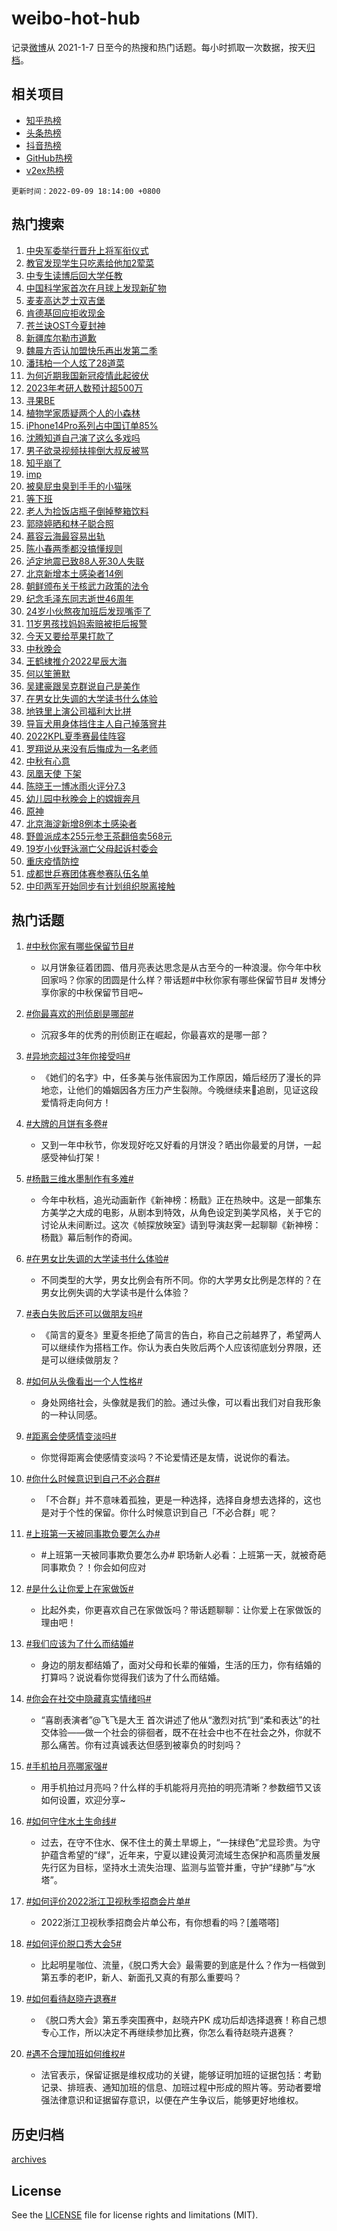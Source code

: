 # weibo-hot-hub

记录[微博](https://www.weibo.com)从 2021-1-7 日至今的热搜和热门话题。每小时抓取一次数据，按天[归档](archives)。

## 相关项目

- [知乎热榜](https://github.com/lonnyzhang423/zhihu-hot-hub)
- [头条热榜](https://github.com/lonnyzhang423/toutiao-hot-hub)
- [抖音热榜](https://github.com/lonnyzhang423/douyin-hot-hub)
- [GitHub热榜](https://github.com/lonnyzhang423/github-hot-hub)
- [v2ex热榜](https://github.com/lonnyzhang423/v2ex-hot-hub)


`更新时间：2022-09-09 18:14:00 +0800`

## 热门搜索

1. [中央军委举行晋升上将军衔仪式](https://m.weibo.cn/search?containerid=100103type%3D1%26t%3D10%26q%3D%23%E4%B8%AD%E5%A4%AE%E5%86%9B%E5%A7%94%E4%B8%BE%E8%A1%8C%E6%99%8B%E5%8D%87%E4%B8%8A%E5%B0%86%E5%86%9B%E8%A1%94%E4%BB%AA%E5%BC%8F%23&stream_entry_id=51&isnewpage=1&extparam=seat%3D1%26pos%3D0%26c_type%3D51%26filter_type%3Drealtimehot%26dgr%3D0%26cate%3D10103%26display_time%3D1662718438%26pre_seqid%3D166271820735902132635&luicode=10000011&lfid=106003type%253D25%2526t%253D3%2526disable_hot%253D1%2526filter_type%253Drealtimehot)
1. [教官发现学生只吃素给他加2荤菜](https://m.weibo.cn/search?containerid=100103type%3D1%26t%3D10%26q%3D%23%E6%95%99%E5%AE%98%E5%8F%91%E7%8E%B0%E5%AD%A6%E7%94%9F%E5%8F%AA%E5%90%83%E7%B4%A0%E7%BB%99%E4%BB%96%E5%8A%A02%E8%8D%A4%E8%8F%9C%23&stream_entry_id=31&isnewpage=1&extparam=seat%3D1%26realpos%3D1%26c_type%3D31%26filter_type%3Drealtimehot%26lcate%3D5001%26flag%3D1%26band_rank%3D1%26q%3D%2523%25E6%2595%2599%25E5%25AE%2598%25E5%258F%2591%25E7%258E%25B0%25E5%25AD%25A6%25E7%2594%259F%25E5%258F%25AA%25E5%2590%2583%25E7%25B4%25A0%25E7%25BB%2599%25E4%25BB%2596%25E5%258A%25A02%25E8%258D%25A4%25E8%258F%259C%2523%26pos%3D0%26dgr%3D0%26cate%3D0%26display_time%3D1662718438%26pre_seqid%3D166271820735902132635&luicode=10000011&lfid=106003type%253D25%2526t%253D3%2526disable_hot%253D1%2526filter_type%253Drealtimehot)
1. [中专生读博后回大学任教](https://m.weibo.cn/search?containerid=100103type%3D1%26t%3D10%26q%3D%23%E4%B8%AD%E4%B8%93%E7%94%9F%E8%AF%BB%E5%8D%9A%E5%90%8E%E5%9B%9E%E5%A4%A7%E5%AD%A6%E4%BB%BB%E6%95%99%23&stream_entry_id=31&isnewpage=1&extparam=seat%3D1%26realpos%3D2%26c_type%3D31%26filter_type%3Drealtimehot%26lcate%3D5001%26flag%3D0%26band_rank%3D2%26q%3D%2523%25E4%25B8%25AD%25E4%25B8%2593%25E7%2594%259F%25E8%25AF%25BB%25E5%258D%259A%25E5%2590%258E%25E5%259B%259E%25E5%25A4%25A7%25E5%25AD%25A6%25E4%25BB%25BB%25E6%2595%2599%2523%26pos%3D1%26dgr%3D0%26cate%3D0%26display_time%3D1662718438%26pre_seqid%3D166271820735902132635&luicode=10000011&lfid=106003type%253D25%2526t%253D3%2526disable_hot%253D1%2526filter_type%253Drealtimehot)
1. [中国科学家首次在月球上发现新矿物](https://m.weibo.cn/search?containerid=100103type%3D1%26t%3D10%26q%3D%23%E4%B8%AD%E5%9B%BD%E7%A7%91%E5%AD%A6%E5%AE%B6%E9%A6%96%E6%AC%A1%E5%9C%A8%E6%9C%88%E7%90%83%E4%B8%8A%E5%8F%91%E7%8E%B0%E6%96%B0%E7%9F%BF%E7%89%A9%23&stream_entry_id=31&isnewpage=1&extparam=seat%3D1%26realpos%3D3%26c_type%3D31%26filter_type%3Drealtimehot%26lcate%3D5001%26flag%3D0%26band_rank%3D3%26q%3D%2523%25E4%25B8%25AD%25E5%259B%25BD%25E7%25A7%2591%25E5%25AD%25A6%25E5%25AE%25B6%25E9%25A6%2596%25E6%25AC%25A1%25E5%259C%25A8%25E6%259C%2588%25E7%2590%2583%25E4%25B8%258A%25E5%258F%2591%25E7%258E%25B0%25E6%2596%25B0%25E7%259F%25BF%25E7%2589%25A9%2523%26pos%3D2%26dgr%3D0%26cate%3D0%26display_time%3D1662718438%26pre_seqid%3D166271820735902132635&luicode=10000011&lfid=106003type%253D25%2526t%253D3%2526disable_hot%253D1%2526filter_type%253Drealtimehot)
1. [麦麦高达芝士双吉堡](https://m.weibo.cn/search?containerid=100103type%3D1%26t%3D10%26q%3D%23%E9%BA%A6%E9%BA%A6%E9%AB%98%E8%BE%BE%E8%8A%9D%E5%A3%AB%E5%8F%8C%E5%90%89%E5%A0%A1%23&stream_entry_id=31&isnewpage=1&extparam=seat%3D1%26c_type%3D31%26filter_type%3Drealtimehot%26lcate%3D5001%26topic_ad%3D1%26band_rank%3D4%26adid%3D164862%26q%3D%2523%25E9%25BA%25A6%25E9%25BA%25A6%25E9%25AB%2598%25E8%25BE%25BE%25E8%258A%259D%25E5%25A3%25AB%25E5%258F%258C%25E5%2590%2589%25E5%25A0%25A1%2523%26pos%3D3%26dgr%3D0%26cate%3D0%26display_time%3D1662718438%26pre_seqid%3D166271820735902132635&luicode=10000011&lfid=106003type%253D25%2526t%253D3%2526disable_hot%253D1%2526filter_type%253Drealtimehot)
1. [肯德基回应拒收现金](https://m.weibo.cn/search?containerid=100103type%3D1%26t%3D10%26q%3D%23%E8%82%AF%E5%BE%B7%E5%9F%BA%E5%9B%9E%E5%BA%94%E6%8B%92%E6%94%B6%E7%8E%B0%E9%87%91%23&stream_entry_id=31&isnewpage=1&extparam=seat%3D1%26realpos%3D4%26c_type%3D31%26filter_type%3Drealtimehot%26lcate%3D5001%26flag%3D1%26band_rank%3D4%26q%3D%2523%25E8%2582%25AF%25E5%25BE%25B7%25E5%259F%25BA%25E5%259B%259E%25E5%25BA%2594%25E6%258B%2592%25E6%2594%25B6%25E7%258E%25B0%25E9%2587%2591%2523%26pos%3D4%26dgr%3D0%26cate%3D0%26display_time%3D1662718438%26pre_seqid%3D166271820735902132635&luicode=10000011&lfid=106003type%253D25%2526t%253D3%2526disable_hot%253D1%2526filter_type%253Drealtimehot)
1. [苍兰诀OST今夏封神](http://m.weibo.cn/c/wbox?&id=076e2qeuae&roomid=15163&q=%23%E8%8B%8D%E5%85%B0%E8%AF%80OST%E4%BB%8A%E5%A4%8F%E5%B0%81%E7%A5%9E%23&extparam=seat%3D1%26realpos%3D5%26c_type%3D31%26filter_type%3Drealtimehot%26lcate%3D5001%26flag%3D1%26band_rank%3D5%26q%3D%2523%25E8%258B%258D%25E5%2585%25B0%25E8%25AF%2580OST%25E4%25BB%258A%25E5%25A4%258F%25E5%25B0%2581%25E7%25A5%259E%2523%26pos%3D5%26dgr%3D0%26cate%3D0%26display_time%3D1662718438%26pre_seqid%3D166271820735902132635&luicode=10000011&lfid=106003type%253D25%2526t%253D3%2526disable_hot%253D1%2526filter_type%253Drealtimehot)
1. [新疆库尔勒市道歉](https://m.weibo.cn/search?containerid=100103type%3D1%26t%3D10%26q%3D%23%E6%96%B0%E7%96%86%E5%BA%93%E5%B0%94%E5%8B%92%E5%B8%82%E9%81%93%E6%AD%89%23&stream_entry_id=31&isnewpage=1&extparam=seat%3D1%26realpos%3D6%26c_type%3D31%26filter_type%3Drealtimehot%26lcate%3D5001%26flag%3D0%26band_rank%3D6%26q%3D%2523%25E6%2596%25B0%25E7%2596%2586%25E5%25BA%2593%25E5%25B0%2594%25E5%258B%2592%25E5%25B8%2582%25E9%2581%2593%25E6%25AD%2589%2523%26pos%3D6%26dgr%3D0%26cate%3D0%26display_time%3D1662718438%26pre_seqid%3D166271820735902132635&luicode=10000011&lfid=106003type%253D25%2526t%253D3%2526disable_hot%253D1%2526filter_type%253Drealtimehot)
1. [魏晨方否认加盟快乐再出发第二季](http://m.weibo.cn/c/wbox?&id=076e2qeuae&roomid=15119&q=%23%E9%AD%8F%E6%99%A8%E6%96%B9%E5%90%A6%E8%AE%A4%E5%8A%A0%E7%9B%9F%E5%BF%AB%E4%B9%90%E5%86%8D%E5%87%BA%E5%8F%91%E7%AC%AC%E4%BA%8C%E5%AD%A3%23&extparam=seat%3D1%26realpos%3D7%26c_type%3D31%26filter_type%3Drealtimehot%26lcate%3D5001%26flag%3D1%26band_rank%3D7%26q%3D%2523%25E9%25AD%258F%25E6%2599%25A8%25E6%2596%25B9%25E5%2590%25A6%25E8%25AE%25A4%25E5%258A%25A0%25E7%259B%259F%25E5%25BF%25AB%25E4%25B9%2590%25E5%2586%258D%25E5%2587%25BA%25E5%258F%2591%25E7%25AC%25AC%25E4%25BA%258C%25E5%25AD%25A3%2523%26pos%3D7%26dgr%3D0%26cate%3D0%26display_time%3D1662718438%26pre_seqid%3D166271820735902132635&luicode=10000011&lfid=106003type%253D25%2526t%253D3%2526disable_hot%253D1%2526filter_type%253Drealtimehot)
1. [潘玮柏一个人炫了28道菜](https://m.weibo.cn/search?containerid=100103type%3D1%26t%3D10%26q%3D%23%E6%BD%98%E7%8E%AE%E6%9F%8F%E4%B8%80%E4%B8%AA%E4%BA%BA%E7%82%AB%E4%BA%8628%E9%81%93%E8%8F%9C%23&stream_entry_id=31&isnewpage=1&extparam=seat%3D1%26realpos%3D8%26c_type%3D31%26filter_type%3Drealtimehot%26lcate%3D5001%26flag%3D0%26band_rank%3D8%26q%3D%2523%25E6%25BD%2598%25E7%258E%25AE%25E6%259F%258F%25E4%25B8%2580%25E4%25B8%25AA%25E4%25BA%25BA%25E7%2582%25AB%25E4%25BA%258628%25E9%2581%2593%25E8%258F%259C%2523%26pos%3D8%26dgr%3D0%26cate%3D0%26display_time%3D1662718438%26pre_seqid%3D166271820735902132635&luicode=10000011&lfid=106003type%253D25%2526t%253D3%2526disable_hot%253D1%2526filter_type%253Drealtimehot)
1. [为何近期我国新冠疫情此起彼伏](https://m.weibo.cn/search?containerid=100103type%3D1%26t%3D10%26q%3D%23%E4%B8%BA%E4%BD%95%E8%BF%91%E6%9C%9F%E6%88%91%E5%9B%BD%E6%96%B0%E5%86%A0%E7%96%AB%E6%83%85%E6%AD%A4%E8%B5%B7%E5%BD%BC%E4%BC%8F%23&stream_entry_id=31&isnewpage=1&extparam=seat%3D1%26realpos%3D9%26c_type%3D31%26filter_type%3Drealtimehot%26lcate%3D5001%26flag%3D1%26band_rank%3D9%26q%3D%2523%25E4%25B8%25BA%25E4%25BD%2595%25E8%25BF%2591%25E6%259C%259F%25E6%2588%2591%25E5%259B%25BD%25E6%2596%25B0%25E5%2586%25A0%25E7%2596%25AB%25E6%2583%2585%25E6%25AD%25A4%25E8%25B5%25B7%25E5%25BD%25BC%25E4%25BC%258F%2523%26pos%3D9%26dgr%3D0%26cate%3D0%26display_time%3D1662718438%26pre_seqid%3D166271820735902132635&luicode=10000011&lfid=106003type%253D25%2526t%253D3%2526disable_hot%253D1%2526filter_type%253Drealtimehot)
1. [2023年考研人数预计超500万](http://m.weibo.cn/c/wbox?&id=076e2qeuae&roomid=15075&q=%232023%E5%B9%B4%E8%80%83%E7%A0%94%E4%BA%BA%E6%95%B0%E9%A2%84%E8%AE%A1%E8%B6%85500%E4%B8%87%23&extparam=seat%3D1%26realpos%3D10%26c_type%3D31%26filter_type%3Drealtimehot%26lcate%3D5001%26flag%3D0%26band_rank%3D10%26q%3D%25232023%25E5%25B9%25B4%25E8%2580%2583%25E7%25A0%2594%25E4%25BA%25BA%25E6%2595%25B0%25E9%25A2%2584%25E8%25AE%25A1%25E8%25B6%2585500%25E4%25B8%2587%2523%26pos%3D10%26dgr%3D0%26cate%3D0%26display_time%3D1662718438%26pre_seqid%3D166271820735902132635&luicode=10000011&lfid=106003type%253D25%2526t%253D3%2526disable_hot%253D1%2526filter_type%253Drealtimehot)
1. [寻果BE](http://m.weibo.cn/c/wbox?&id=076e2qeuae&roomid=15167&q=%23%E5%AF%BB%E6%9E%9CBE%23&extparam=seat%3D1%26realpos%3D11%26c_type%3D31%26filter_type%3Drealtimehot%26lcate%3D5001%26flag%3D1%26band_rank%3D11%26q%3D%2523%25E5%25AF%25BB%25E6%259E%259CBE%2523%26pos%3D11%26dgr%3D0%26cate%3D0%26display_time%3D1662718438%26pre_seqid%3D166271820735902132635&luicode=10000011&lfid=106003type%253D25%2526t%253D3%2526disable_hot%253D1%2526filter_type%253Drealtimehot)
1. [植物学家质疑两个人的小森林](http://m.weibo.cn/c/wbox?&id=076e2qeuae&roomid=15126&q=%23%E6%A4%8D%E7%89%A9%E5%AD%A6%E5%AE%B6%E8%B4%A8%E7%96%91%E4%B8%A4%E4%B8%AA%E4%BA%BA%E7%9A%84%E5%B0%8F%E6%A3%AE%E6%9E%97%23&extparam=seat%3D1%26realpos%3D12%26c_type%3D31%26filter_type%3Drealtimehot%26lcate%3D5001%26flag%3D0%26band_rank%3D12%26q%3D%2523%25E6%25A4%258D%25E7%2589%25A9%25E5%25AD%25A6%25E5%25AE%25B6%25E8%25B4%25A8%25E7%2596%2591%25E4%25B8%25A4%25E4%25B8%25AA%25E4%25BA%25BA%25E7%259A%2584%25E5%25B0%258F%25E6%25A3%25AE%25E6%259E%2597%2523%26pos%3D12%26dgr%3D0%26cate%3D0%26display_time%3D1662718438%26pre_seqid%3D166271820735902132635&luicode=10000011&lfid=106003type%253D25%2526t%253D3%2526disable_hot%253D1%2526filter_type%253Drealtimehot)
1. [iPhone14Pro系列占中国订单85%](https://m.weibo.cn/search?containerid=100103type%3D1%26t%3D10%26q%3D%23iPhone14Pro%E7%B3%BB%E5%88%97%E5%8D%A0%E4%B8%AD%E5%9B%BD%E8%AE%A2%E5%8D%9585%25%23&stream_entry_id=31&isnewpage=1&extparam=seat%3D1%26realpos%3D13%26c_type%3D31%26filter_type%3Drealtimehot%26lcate%3D5001%26flag%3D0%26band_rank%3D13%26q%3D%2523iPhone14Pro%25E7%25B3%25BB%25E5%2588%2597%25E5%258D%25A0%25E4%25B8%25AD%25E5%259B%25BD%25E8%25AE%25A2%25E5%258D%259585%2525%2523%26pos%3D13%26dgr%3D0%26cate%3D0%26display_time%3D1662718438%26pre_seqid%3D166271820735902132635&luicode=10000011&lfid=106003type%253D25%2526t%253D3%2526disable_hot%253D1%2526filter_type%253Drealtimehot)
1. [沈腾知道自己演了这么多戏吗](https://m.weibo.cn/search?containerid=100103type%3D1%26t%3D10%26q%3D%23%E6%B2%88%E8%85%BE%E7%9F%A5%E9%81%93%E8%87%AA%E5%B7%B1%E6%BC%94%E4%BA%86%E8%BF%99%E4%B9%88%E5%A4%9A%E6%88%8F%E5%90%97%23&stream_entry_id=31&isnewpage=1&extparam=seat%3D1%26realpos%3D14%26c_type%3D31%26filter_type%3Drealtimehot%26lcate%3D5001%26flag%3D0%26band_rank%3D14%26q%3D%2523%25E6%25B2%2588%25E8%2585%25BE%25E7%259F%25A5%25E9%2581%2593%25E8%2587%25AA%25E5%25B7%25B1%25E6%25BC%2594%25E4%25BA%2586%25E8%25BF%2599%25E4%25B9%2588%25E5%25A4%259A%25E6%2588%258F%25E5%2590%2597%2523%26pos%3D14%26dgr%3D0%26cate%3D0%26display_time%3D1662718438%26pre_seqid%3D166271820735902132635&luicode=10000011&lfid=106003type%253D25%2526t%253D3%2526disable_hot%253D1%2526filter_type%253Drealtimehot)
1. [男子欲录视频扶摔倒大叔反被骂](https://m.weibo.cn/search?containerid=100103type%3D1%26t%3D10%26q%3D%23%E7%94%B7%E5%AD%90%E6%AC%B2%E5%BD%95%E8%A7%86%E9%A2%91%E6%89%B6%E6%91%94%E5%80%92%E5%A4%A7%E5%8F%94%E5%8F%8D%E8%A2%AB%E9%AA%82%23&stream_entry_id=31&isnewpage=1&extparam=seat%3D1%26realpos%3D15%26c_type%3D31%26filter_type%3Drealtimehot%26lcate%3D5001%26flag%3D0%26band_rank%3D15%26q%3D%2523%25E7%2594%25B7%25E5%25AD%2590%25E6%25AC%25B2%25E5%25BD%2595%25E8%25A7%2586%25E9%25A2%2591%25E6%2589%25B6%25E6%2591%2594%25E5%2580%2592%25E5%25A4%25A7%25E5%258F%2594%25E5%258F%258D%25E8%25A2%25AB%25E9%25AA%2582%2523%26pos%3D15%26dgr%3D0%26cate%3D0%26display_time%3D1662718438%26pre_seqid%3D166271820735902132635&luicode=10000011&lfid=106003type%253D25%2526t%253D3%2526disable_hot%253D1%2526filter_type%253Drealtimehot)
1. [知乎崩了](https://m.weibo.cn/search?containerid=100103type%3D1%26t%3D10%26q%3D%23%E7%9F%A5%E4%B9%8E%E5%B4%A9%E4%BA%86%23&stream_entry_id=31&isnewpage=1&extparam=seat%3D1%26realpos%3D16%26c_type%3D31%26filter_type%3Drealtimehot%26lcate%3D5001%26flag%3D1%26band_rank%3D16%26q%3D%2523%25E7%259F%25A5%25E4%25B9%258E%25E5%25B4%25A9%25E4%25BA%2586%2523%26pos%3D16%26dgr%3D0%26cate%3D0%26display_time%3D1662718438%26pre_seqid%3D166271820735902132635&luicode=10000011&lfid=106003type%253D25%2526t%253D3%2526disable_hot%253D1%2526filter_type%253Drealtimehot)
1. [imp](https://m.weibo.cn/search?containerid=100103type%3D1%26t%3D10%26q%3Dimp&stream_entry_id=31&isnewpage=1&extparam=seat%3D1%26realpos%3D17%26c_type%3D31%26filter_type%3Drealtimehot%26lcate%3D5001%26flag%3D0%26band_rank%3D17%26q%3Dimp%26pos%3D17%26dgr%3D0%26cate%3D0%26display_time%3D1662718438%26pre_seqid%3D166271820735902132635&luicode=10000011&lfid=106003type%253D25%2526t%253D3%2526disable_hot%253D1%2526filter_type%253Drealtimehot)
1. [被臭屁虫臭到手手的小猫咪](https://m.weibo.cn/search?containerid=100103type%3D1%26t%3D10%26q%3D%23%E8%A2%AB%E8%87%AD%E5%B1%81%E8%99%AB%E8%87%AD%E5%88%B0%E6%89%8B%E6%89%8B%E7%9A%84%E5%B0%8F%E7%8C%AB%E5%92%AA%23&stream_entry_id=31&isnewpage=1&extparam=seat%3D1%26realpos%3D18%26c_type%3D31%26filter_type%3Drealtimehot%26lcate%3D5001%26flag%3D0%26band_rank%3D18%26q%3D%2523%25E8%25A2%25AB%25E8%2587%25AD%25E5%25B1%2581%25E8%2599%25AB%25E8%2587%25AD%25E5%2588%25B0%25E6%2589%258B%25E6%2589%258B%25E7%259A%2584%25E5%25B0%258F%25E7%258C%25AB%25E5%2592%25AA%2523%26pos%3D18%26dgr%3D0%26cate%3D0%26display_time%3D1662718438%26pre_seqid%3D166271820735902132635&luicode=10000011&lfid=106003type%253D25%2526t%253D3%2526disable_hot%253D1%2526filter_type%253Drealtimehot)
1. [等下班](https://m.weibo.cn/search?containerid=100103type%3D1%26t%3D10%26q%3D%E7%AD%89%E4%B8%8B%E7%8F%AD&stream_entry_id=31&isnewpage=1&extparam=seat%3D1%26realpos%3D19%26c_type%3D31%26filter_type%3Drealtimehot%26lcate%3D5001%26flag%3D1%26band_rank%3D19%26q%3D%25E7%25AD%2589%25E4%25B8%258B%25E7%258F%25AD%26pos%3D19%26dgr%3D0%26cate%3D0%26display_time%3D1662718438%26pre_seqid%3D166271820735902132635&luicode=10000011&lfid=106003type%253D25%2526t%253D3%2526disable_hot%253D1%2526filter_type%253Drealtimehot)
1. [老人为捡饭店瓶子倒掉整箱饮料](https://m.weibo.cn/search?containerid=100103type%3D1%26t%3D10%26q%3D%23%E8%80%81%E4%BA%BA%E4%B8%BA%E6%8D%A1%E9%A5%AD%E5%BA%97%E7%93%B6%E5%AD%90%E5%80%92%E6%8E%89%E6%95%B4%E7%AE%B1%E9%A5%AE%E6%96%99%23&stream_entry_id=31&isnewpage=1&extparam=seat%3D1%26realpos%3D20%26c_type%3D31%26filter_type%3Drealtimehot%26lcate%3D5001%26flag%3D1%26band_rank%3D20%26q%3D%2523%25E8%2580%2581%25E4%25BA%25BA%25E4%25B8%25BA%25E6%258D%25A1%25E9%25A5%25AD%25E5%25BA%2597%25E7%2593%25B6%25E5%25AD%2590%25E5%2580%2592%25E6%258E%2589%25E6%2595%25B4%25E7%25AE%25B1%25E9%25A5%25AE%25E6%2596%2599%2523%26pos%3D20%26dgr%3D0%26cate%3D0%26display_time%3D1662718438%26pre_seqid%3D166271820735902132635&luicode=10000011&lfid=106003type%253D25%2526t%253D3%2526disable_hot%253D1%2526filter_type%253Drealtimehot)
1. [郭晓婷晒和林子聪合照](http://m.weibo.cn/c/wbox?&id=076e2qeuae&roomid=15123&q=%23%E9%83%AD%E6%99%93%E5%A9%B7%E6%99%92%E5%92%8C%E6%9E%97%E5%AD%90%E8%81%AA%E5%90%88%E7%85%A7%23&extparam=seat%3D1%26realpos%3D21%26c_type%3D31%26filter_type%3Drealtimehot%26lcate%3D5001%26flag%3D1%26band_rank%3D21%26q%3D%2523%25E9%2583%25AD%25E6%2599%2593%25E5%25A9%25B7%25E6%2599%2592%25E5%2592%258C%25E6%259E%2597%25E5%25AD%2590%25E8%2581%25AA%25E5%2590%2588%25E7%2585%25A7%2523%26pos%3D21%26dgr%3D0%26cate%3D0%26display_time%3D1662718438%26pre_seqid%3D166271820735902132635&luicode=10000011&lfid=106003type%253D25%2526t%253D3%2526disable_hot%253D1%2526filter_type%253Drealtimehot)
1. [慕容云海最容易出轨](http://m.weibo.cn/c/wbox?&id=076e2qeuae&roomid=15059&q=%23%E6%85%95%E5%AE%B9%E4%BA%91%E6%B5%B7%E6%9C%80%E5%AE%B9%E6%98%93%E5%87%BA%E8%BD%A8%23&extparam=seat%3D1%26realpos%3D22%26c_type%3D31%26filter_type%3Drealtimehot%26lcate%3D5001%26flag%3D0%26band_rank%3D22%26q%3D%2523%25E6%2585%2595%25E5%25AE%25B9%25E4%25BA%2591%25E6%25B5%25B7%25E6%259C%2580%25E5%25AE%25B9%25E6%2598%2593%25E5%2587%25BA%25E8%25BD%25A8%2523%26pos%3D22%26dgr%3D0%26cate%3D0%26display_time%3D1662718438%26pre_seqid%3D166271820735902132635&luicode=10000011&lfid=106003type%253D25%2526t%253D3%2526disable_hot%253D1%2526filter_type%253Drealtimehot)
1. [陈小春两季都没搞懂规则](http://m.weibo.cn/c/wbox?&id=076e2qeuae&roomid=15147&q=%23%E9%99%88%E5%B0%8F%E6%98%A5%E4%B8%A4%E5%AD%A3%E9%83%BD%E6%B2%A1%E6%90%9E%E6%87%82%E8%A7%84%E5%88%99%23&extparam=seat%3D1%26realpos%3D23%26c_type%3D31%26filter_type%3Drealtimehot%26lcate%3D5001%26flag%3D1%26band_rank%3D23%26q%3D%2523%25E9%2599%2588%25E5%25B0%258F%25E6%2598%25A5%25E4%25B8%25A4%25E5%25AD%25A3%25E9%2583%25BD%25E6%25B2%25A1%25E6%2590%259E%25E6%2587%2582%25E8%25A7%2584%25E5%2588%2599%2523%26pos%3D23%26dgr%3D0%26cate%3D0%26display_time%3D1662718438%26pre_seqid%3D166271820735902132635&luicode=10000011&lfid=106003type%253D25%2526t%253D3%2526disable_hot%253D1%2526filter_type%253Drealtimehot)
1. [泸定地震已致88人死30人失联](https://m.weibo.cn/search?containerid=100103type%3D1%26t%3D10%26q%3D%23%E6%B3%B8%E5%AE%9A%E5%9C%B0%E9%9C%87%E5%B7%B2%E8%87%B488%E4%BA%BA%E6%AD%BB30%E4%BA%BA%E5%A4%B1%E8%81%94%23&stream_entry_id=31&isnewpage=1&extparam=seat%3D1%26realpos%3D24%26c_type%3D31%26filter_type%3Drealtimehot%26lcate%3D5001%26flag%3D1%26band_rank%3D24%26q%3D%2523%25E6%25B3%25B8%25E5%25AE%259A%25E5%259C%25B0%25E9%259C%2587%25E5%25B7%25B2%25E8%2587%25B488%25E4%25BA%25BA%25E6%25AD%25BB30%25E4%25BA%25BA%25E5%25A4%25B1%25E8%2581%2594%2523%26pos%3D24%26dgr%3D0%26cate%3D0%26display_time%3D1662718438%26pre_seqid%3D166271820735902132635&luicode=10000011&lfid=106003type%253D25%2526t%253D3%2526disable_hot%253D1%2526filter_type%253Drealtimehot)
1. [北京新增本土感染者14例](https://m.weibo.cn/search?containerid=100103type%3D1%26t%3D10%26q%3D%23%E5%8C%97%E4%BA%AC%E6%96%B0%E5%A2%9E%E6%9C%AC%E5%9C%9F%E6%84%9F%E6%9F%93%E8%80%8514%E4%BE%8B%23&stream_entry_id=31&isnewpage=1&extparam=seat%3D1%26realpos%3D25%26c_type%3D31%26filter_type%3Drealtimehot%26lcate%3D5001%26flag%3D0%26band_rank%3D25%26q%3D%2523%25E5%258C%2597%25E4%25BA%25AC%25E6%2596%25B0%25E5%25A2%259E%25E6%259C%25AC%25E5%259C%259F%25E6%2584%259F%25E6%259F%2593%25E8%2580%258514%25E4%25BE%258B%2523%26pos%3D25%26dgr%3D0%26cate%3D0%26display_time%3D1662718438%26pre_seqid%3D166271820735902132635&luicode=10000011&lfid=106003type%253D25%2526t%253D3%2526disable_hot%253D1%2526filter_type%253Drealtimehot)
1. [朝鲜颁布关于核武力政策的法令](https://m.weibo.cn/search?containerid=100103type%3D1%26t%3D10%26q%3D%23%E6%9C%9D%E9%B2%9C%E9%A2%81%E5%B8%83%E5%85%B3%E4%BA%8E%E6%A0%B8%E6%AD%A6%E5%8A%9B%E6%94%BF%E7%AD%96%E7%9A%84%E6%B3%95%E4%BB%A4%23&stream_entry_id=31&isnewpage=1&extparam=seat%3D1%26realpos%3D26%26c_type%3D31%26filter_type%3Drealtimehot%26lcate%3D5001%26flag%3D0%26band_rank%3D26%26q%3D%2523%25E6%259C%259D%25E9%25B2%259C%25E9%25A2%2581%25E5%25B8%2583%25E5%2585%25B3%25E4%25BA%258E%25E6%25A0%25B8%25E6%25AD%25A6%25E5%258A%259B%25E6%2594%25BF%25E7%25AD%2596%25E7%259A%2584%25E6%25B3%2595%25E4%25BB%25A4%2523%26pos%3D26%26dgr%3D0%26cate%3D0%26display_time%3D1662718438%26pre_seqid%3D166271820735902132635&luicode=10000011&lfid=106003type%253D25%2526t%253D3%2526disable_hot%253D1%2526filter_type%253Drealtimehot)
1. [纪念毛泽东同志逝世46周年](https://m.weibo.cn/search?containerid=100103type%3D1%26t%3D10%26q%3D%23%E7%BA%AA%E5%BF%B5%E6%AF%9B%E6%B3%BD%E4%B8%9C%E5%90%8C%E5%BF%97%E9%80%9D%E4%B8%9646%E5%91%A8%E5%B9%B4%23&stream_entry_id=31&isnewpage=1&extparam=seat%3D1%26realpos%3D27%26c_type%3D31%26filter_type%3Drealtimehot%26lcate%3D5001%26flag%3D0%26band_rank%3D27%26q%3D%2523%25E7%25BA%25AA%25E5%25BF%25B5%25E6%25AF%259B%25E6%25B3%25BD%25E4%25B8%259C%25E5%2590%258C%25E5%25BF%2597%25E9%2580%259D%25E4%25B8%259646%25E5%2591%25A8%25E5%25B9%25B4%2523%26pos%3D27%26dgr%3D0%26cate%3D0%26display_time%3D1662718438%26pre_seqid%3D166271820735902132635&luicode=10000011&lfid=106003type%253D25%2526t%253D3%2526disable_hot%253D1%2526filter_type%253Drealtimehot)
1. [24岁小伙熬夜加班后发现嘴歪了](http://m.weibo.cn/c/wbox?&id=076e2qeuae&roomid=15146&q=%2324%E5%B2%81%E5%B0%8F%E4%BC%99%E7%86%AC%E5%A4%9C%E5%8A%A0%E7%8F%AD%E5%90%8E%E5%8F%91%E7%8E%B0%E5%98%B4%E6%AD%AA%E4%BA%86%23&extparam=seat%3D1%26realpos%3D28%26c_type%3D31%26filter_type%3Drealtimehot%26lcate%3D5001%26flag%3D0%26band_rank%3D28%26q%3D%252324%25E5%25B2%2581%25E5%25B0%258F%25E4%25BC%2599%25E7%2586%25AC%25E5%25A4%259C%25E5%258A%25A0%25E7%258F%25AD%25E5%2590%258E%25E5%258F%2591%25E7%258E%25B0%25E5%2598%25B4%25E6%25AD%25AA%25E4%25BA%2586%2523%26pos%3D28%26dgr%3D0%26cate%3D0%26display_time%3D1662718438%26pre_seqid%3D166271820735902132635&luicode=10000011&lfid=106003type%253D25%2526t%253D3%2526disable_hot%253D1%2526filter_type%253Drealtimehot)
1. [11岁男孩找妈妈索赔被拒后报警](https://m.weibo.cn/search?containerid=100103type%3D1%26t%3D10%26q%3D%2311%E5%B2%81%E7%94%B7%E5%AD%A9%E6%89%BE%E5%A6%88%E5%A6%88%E7%B4%A2%E8%B5%94%E8%A2%AB%E6%8B%92%E5%90%8E%E6%8A%A5%E8%AD%A6%23&stream_entry_id=31&isnewpage=1&extparam=seat%3D1%26realpos%3D29%26c_type%3D31%26filter_type%3Drealtimehot%26lcate%3D5001%26flag%3D0%26band_rank%3D29%26q%3D%252311%25E5%25B2%2581%25E7%2594%25B7%25E5%25AD%25A9%25E6%2589%25BE%25E5%25A6%2588%25E5%25A6%2588%25E7%25B4%25A2%25E8%25B5%2594%25E8%25A2%25AB%25E6%258B%2592%25E5%2590%258E%25E6%258A%25A5%25E8%25AD%25A6%2523%26pos%3D29%26dgr%3D0%26cate%3D0%26display_time%3D1662718438%26pre_seqid%3D166271820735902132635&luicode=10000011&lfid=106003type%253D25%2526t%253D3%2526disable_hot%253D1%2526filter_type%253Drealtimehot)
1. [今天又要给苹果打款了](http://m.weibo.cn/c/wbox?&id=076e2qeuae&roomid=15141&q=%23%E4%BB%8A%E5%A4%A9%E5%8F%88%E8%A6%81%E7%BB%99%E8%8B%B9%E6%9E%9C%E6%89%93%E6%AC%BE%E4%BA%86%23&extparam=seat%3D1%26realpos%3D30%26c_type%3D31%26filter_type%3Drealtimehot%26lcate%3D5001%26flag%3D1%26band_rank%3D30%26q%3D%2523%25E4%25BB%258A%25E5%25A4%25A9%25E5%258F%2588%25E8%25A6%2581%25E7%25BB%2599%25E8%258B%25B9%25E6%259E%259C%25E6%2589%2593%25E6%25AC%25BE%25E4%25BA%2586%2523%26pos%3D30%26dgr%3D0%26cate%3D0%26display_time%3D1662718438%26pre_seqid%3D166271820735902132635&luicode=10000011&lfid=106003type%253D25%2526t%253D3%2526disable_hot%253D1%2526filter_type%253Drealtimehot)
1. [中秋晚会](https://m.weibo.cn/search?containerid=100103type%3D1%26t%3D10%26q%3D%E4%B8%AD%E7%A7%8B%E6%99%9A%E4%BC%9A&stream_entry_id=31&isnewpage=1&extparam=seat%3D1%26realpos%3D31%26c_type%3D31%26filter_type%3Drealtimehot%26lcate%3D5001%26flag%3D1%26band_rank%3D31%26q%3D%25E4%25B8%25AD%25E7%25A7%258B%25E6%2599%259A%25E4%25BC%259A%26pos%3D31%26dgr%3D0%26cate%3D0%26display_time%3D1662718438%26pre_seqid%3D166271820735902132635&luicode=10000011&lfid=106003type%253D25%2526t%253D3%2526disable_hot%253D1%2526filter_type%253Drealtimehot)
1. [王鹤棣推介2022星辰大海](https://m.weibo.cn/search?containerid=100103type%3D1%26t%3D10%26q%3D%23%E7%8E%8B%E9%B9%A4%E6%A3%A3%E6%8E%A8%E4%BB%8B2022%E6%98%9F%E8%BE%B0%E5%A4%A7%E6%B5%B7%23&stream_entry_id=31&isnewpage=1&extparam=seat%3D1%26realpos%3D32%26c_type%3D31%26filter_type%3Drealtimehot%26lcate%3D5001%26flag%3D1%26band_rank%3D32%26q%3D%2523%25E7%258E%258B%25E9%25B9%25A4%25E6%25A3%25A3%25E6%258E%25A8%25E4%25BB%258B2022%25E6%2598%259F%25E8%25BE%25B0%25E5%25A4%25A7%25E6%25B5%25B7%2523%26pos%3D32%26dgr%3D0%26cate%3D0%26display_time%3D1662718438%26pre_seqid%3D166271820735902132635&luicode=10000011&lfid=106003type%253D25%2526t%253D3%2526disable_hot%253D1%2526filter_type%253Drealtimehot)
1. [何以笙箫默](http://m.weibo.cn/c/wbox?&id=076e2qeuae&roomid=15043&q=%23%E4%BD%95%E4%BB%A5%E7%AC%99%E7%AE%AB%E9%BB%98%23&extparam=seat%3D1%26realpos%3D33%26c_type%3D31%26filter_type%3Drealtimehot%26lcate%3D5001%26flag%3D0%26band_rank%3D33%26q%3D%2523%25E4%25BD%2595%25E4%25BB%25A5%25E7%25AC%2599%25E7%25AE%25AB%25E9%25BB%2598%2523%26pos%3D33%26dgr%3D0%26cate%3D0%26display_time%3D1662718438%26pre_seqid%3D166271820735902132635&luicode=10000011&lfid=106003type%253D25%2526t%253D3%2526disable_hot%253D1%2526filter_type%253Drealtimehot)
1. [吴建豪跟吴克群说自己是美作](https://m.weibo.cn/search?containerid=100103type%3D1%26t%3D10%26q%3D%23%E5%90%B4%E5%BB%BA%E8%B1%AA%E8%B7%9F%E5%90%B4%E5%85%8B%E7%BE%A4%E8%AF%B4%E8%87%AA%E5%B7%B1%E6%98%AF%E7%BE%8E%E4%BD%9C%23&stream_entry_id=31&isnewpage=1&extparam=seat%3D1%26realpos%3D34%26c_type%3D31%26filter_type%3Drealtimehot%26lcate%3D5001%26flag%3D1%26band_rank%3D34%26q%3D%2523%25E5%2590%25B4%25E5%25BB%25BA%25E8%25B1%25AA%25E8%25B7%259F%25E5%2590%25B4%25E5%2585%258B%25E7%25BE%25A4%25E8%25AF%25B4%25E8%2587%25AA%25E5%25B7%25B1%25E6%2598%25AF%25E7%25BE%258E%25E4%25BD%259C%2523%26pos%3D34%26dgr%3D0%26cate%3D0%26display_time%3D1662718438%26pre_seqid%3D166271820735902132635&luicode=10000011&lfid=106003type%253D25%2526t%253D3%2526disable_hot%253D1%2526filter_type%253Drealtimehot)
1. [在男女比失调的大学读书什么体验](https://m.weibo.cn/search?containerid=100103type%3D1%26t%3D10%26q%3D%23%E5%9C%A8%E7%94%B7%E5%A5%B3%E6%AF%94%E5%A4%B1%E8%B0%83%E7%9A%84%E5%A4%A7%E5%AD%A6%E8%AF%BB%E4%B9%A6%E4%BB%80%E4%B9%88%E4%BD%93%E9%AA%8C%23&stream_entry_id=31&isnewpage=1&extparam=seat%3D1%26realpos%3D35%26c_type%3D31%26filter_type%3Drealtimehot%26lcate%3D5001%26flag%3D0%26band_rank%3D35%26q%3D%2523%25E5%259C%25A8%25E7%2594%25B7%25E5%25A5%25B3%25E6%25AF%2594%25E5%25A4%25B1%25E8%25B0%2583%25E7%259A%2584%25E5%25A4%25A7%25E5%25AD%25A6%25E8%25AF%25BB%25E4%25B9%25A6%25E4%25BB%2580%25E4%25B9%2588%25E4%25BD%2593%25E9%25AA%258C%2523%26pos%3D35%26dgr%3D0%26cate%3D0%26display_time%3D1662718438%26pre_seqid%3D166271820735902132635&luicode=10000011&lfid=106003type%253D25%2526t%253D3%2526disable_hot%253D1%2526filter_type%253Drealtimehot)
1. [地铁里上演公司福利大比拼](https://m.weibo.cn/search?containerid=100103type%3D1%26t%3D10%26q%3D%23%E5%9C%B0%E9%93%81%E9%87%8C%E4%B8%8A%E6%BC%94%E5%85%AC%E5%8F%B8%E7%A6%8F%E5%88%A9%E5%A4%A7%E6%AF%94%E6%8B%BC%23&stream_entry_id=31&isnewpage=1&extparam=seat%3D1%26realpos%3D36%26c_type%3D31%26filter_type%3Drealtimehot%26lcate%3D5001%26flag%3D0%26band_rank%3D36%26q%3D%2523%25E5%259C%25B0%25E9%2593%2581%25E9%2587%258C%25E4%25B8%258A%25E6%25BC%2594%25E5%2585%25AC%25E5%258F%25B8%25E7%25A6%258F%25E5%2588%25A9%25E5%25A4%25A7%25E6%25AF%2594%25E6%258B%25BC%2523%26pos%3D36%26dgr%3D0%26cate%3D0%26display_time%3D1662718438%26pre_seqid%3D166271820735902132635&luicode=10000011&lfid=106003type%253D25%2526t%253D3%2526disable_hot%253D1%2526filter_type%253Drealtimehot)
1. [导盲犬用身体挡住主人自己掉落窨井](https://m.weibo.cn/search?containerid=100103type%3D1%26t%3D10%26q%3D%23%E5%AF%BC%E7%9B%B2%E7%8A%AC%E7%94%A8%E8%BA%AB%E4%BD%93%E6%8C%A1%E4%BD%8F%E4%B8%BB%E4%BA%BA%E8%87%AA%E5%B7%B1%E6%8E%89%E8%90%BD%E7%AA%A8%E4%BA%95%23&stream_entry_id=31&isnewpage=1&extparam=seat%3D1%26realpos%3D37%26c_type%3D31%26filter_type%3Drealtimehot%26lcate%3D5001%26flag%3D0%26band_rank%3D37%26q%3D%2523%25E5%25AF%25BC%25E7%259B%25B2%25E7%258A%25AC%25E7%2594%25A8%25E8%25BA%25AB%25E4%25BD%2593%25E6%258C%25A1%25E4%25BD%258F%25E4%25B8%25BB%25E4%25BA%25BA%25E8%2587%25AA%25E5%25B7%25B1%25E6%258E%2589%25E8%2590%25BD%25E7%25AA%25A8%25E4%25BA%2595%2523%26pos%3D37%26dgr%3D0%26cate%3D0%26display_time%3D1662718438%26pre_seqid%3D166271820735902132635&luicode=10000011&lfid=106003type%253D25%2526t%253D3%2526disable_hot%253D1%2526filter_type%253Drealtimehot)
1. [2022KPL夏季赛最佳阵容](https://m.weibo.cn/search?containerid=100103type%3D1%26t%3D10%26q%3D%232022KPL%E5%A4%8F%E5%AD%A3%E8%B5%9B%E6%9C%80%E4%BD%B3%E9%98%B5%E5%AE%B9%23&stream_entry_id=31&isnewpage=1&extparam=seat%3D1%26realpos%3D38%26c_type%3D31%26filter_type%3Drealtimehot%26lcate%3D5001%26flag%3D1%26band_rank%3D38%26q%3D%25232022KPL%25E5%25A4%258F%25E5%25AD%25A3%25E8%25B5%259B%25E6%259C%2580%25E4%25BD%25B3%25E9%2598%25B5%25E5%25AE%25B9%2523%26pos%3D38%26dgr%3D0%26cate%3D0%26display_time%3D1662718438%26pre_seqid%3D166271820735902132635&luicode=10000011&lfid=106003type%253D25%2526t%253D3%2526disable_hot%253D1%2526filter_type%253Drealtimehot)
1. [罗翔说从来没有后悔成为一名老师](https://m.weibo.cn/search?containerid=100103type%3D1%26t%3D10%26q%3D%23%E7%BD%97%E7%BF%94%E8%AF%B4%E4%BB%8E%E6%9D%A5%E6%B2%A1%E6%9C%89%E5%90%8E%E6%82%94%E6%88%90%E4%B8%BA%E4%B8%80%E5%90%8D%E8%80%81%E5%B8%88%23&stream_entry_id=31&isnewpage=1&extparam=seat%3D1%26realpos%3D39%26c_type%3D31%26filter_type%3Drealtimehot%26lcate%3D5001%26flag%3D0%26band_rank%3D39%26q%3D%2523%25E7%25BD%2597%25E7%25BF%2594%25E8%25AF%25B4%25E4%25BB%258E%25E6%259D%25A5%25E6%25B2%25A1%25E6%259C%2589%25E5%2590%258E%25E6%2582%2594%25E6%2588%2590%25E4%25B8%25BA%25E4%25B8%2580%25E5%2590%258D%25E8%2580%2581%25E5%25B8%2588%2523%26pos%3D39%26dgr%3D0%26cate%3D0%26display_time%3D1662718438%26pre_seqid%3D166271820735902132635&luicode=10000011&lfid=106003type%253D25%2526t%253D3%2526disable_hot%253D1%2526filter_type%253Drealtimehot)
1. [中秋有心意](https://m.weibo.cn/search?containerid=100103type%3D1%26t%3D10%26q%3D%23%E4%B8%AD%E7%A7%8B%E6%9C%89%E5%BF%83%E6%84%8F%23&stream_entry_id=31&isnewpage=1&extparam=seat%3D1%26realpos%3D40%26c_type%3D31%26filter_type%3Drealtimehot%26lcate%3D5001%26flag%3D0%26band_rank%3D40%26adid%3D164971%26q%3D%2523%25E4%25B8%25AD%25E7%25A7%258B%25E6%259C%2589%25E5%25BF%2583%25E6%2584%258F%2523%26pos%3D40%26dgr%3D0%26cate%3D0%26display_time%3D1662718438%26pre_seqid%3D166271820735902132635&luicode=10000011&lfid=106003type%253D25%2526t%253D3%2526disable_hot%253D1%2526filter_type%253Drealtimehot)
1. [凤凰天使 下架](https://m.weibo.cn/search?containerid=100103type%3D1%26t%3D10%26q%3D%E5%87%A4%E5%87%B0%E5%A4%A9%E4%BD%BF+%E4%B8%8B%E6%9E%B6&stream_entry_id=31&isnewpage=1&extparam=seat%3D1%26realpos%3D41%26c_type%3D31%26filter_type%3Drealtimehot%26lcate%3D5001%26flag%3D0%26band_rank%3D41%26q%3D%25E5%2587%25A4%25E5%2587%25B0%25E5%25A4%25A9%25E4%25BD%25BF%2520%25E4%25B8%258B%25E6%259E%25B6%26pos%3D41%26dgr%3D0%26cate%3D0%26display_time%3D1662718438%26pre_seqid%3D166271820735902132635&luicode=10000011&lfid=106003type%253D25%2526t%253D3%2526disable_hot%253D1%2526filter_type%253Drealtimehot)
1. [陈晓王一博冰雨火评分7.3](https://m.weibo.cn/search?containerid=100103type%3D1%26t%3D10%26q%3D%23%E9%99%88%E6%99%93%E7%8E%8B%E4%B8%80%E5%8D%9A%E5%86%B0%E9%9B%A8%E7%81%AB%E8%AF%84%E5%88%867.3%23&stream_entry_id=31&isnewpage=1&extparam=seat%3D1%26realpos%3D42%26c_type%3D31%26filter_type%3Drealtimehot%26lcate%3D5001%26flag%3D1%26band_rank%3D42%26q%3D%2523%25E9%2599%2588%25E6%2599%2593%25E7%258E%258B%25E4%25B8%2580%25E5%258D%259A%25E5%2586%25B0%25E9%259B%25A8%25E7%2581%25AB%25E8%25AF%2584%25E5%2588%25867.3%2523%26pos%3D42%26dgr%3D0%26cate%3D0%26display_time%3D1662718438%26pre_seqid%3D166271820735902132635&luicode=10000011&lfid=106003type%253D25%2526t%253D3%2526disable_hot%253D1%2526filter_type%253Drealtimehot)
1. [幼儿园中秋晚会上的嫦娥奔月](https://m.weibo.cn/search?containerid=100103type%3D1%26t%3D10%26q%3D%E5%B9%BC%E5%84%BF%E5%9B%AD%E4%B8%AD%E7%A7%8B%E6%99%9A%E4%BC%9A%E4%B8%8A%E7%9A%84%E5%AB%A6%E5%A8%A5%E5%A5%94%E6%9C%88&stream_entry_id=31&isnewpage=1&extparam=seat%3D1%26realpos%3D43%26c_type%3D31%26filter_type%3Drealtimehot%26lcate%3D5001%26flag%3D1%26band_rank%3D43%26q%3D%25E5%25B9%25BC%25E5%2584%25BF%25E5%259B%25AD%25E4%25B8%25AD%25E7%25A7%258B%25E6%2599%259A%25E4%25BC%259A%25E4%25B8%258A%25E7%259A%2584%25E5%25AB%25A6%25E5%25A8%25A5%25E5%25A5%2594%25E6%259C%2588%26pos%3D43%26dgr%3D0%26cate%3D0%26display_time%3D1662718438%26pre_seqid%3D166271820735902132635&luicode=10000011&lfid=106003type%253D25%2526t%253D3%2526disable_hot%253D1%2526filter_type%253Drealtimehot)
1. [原神](https://m.weibo.cn/search?containerid=100103type%3D1%26t%3D10%26q%3D%23%E5%8E%9F%E7%A5%9E%23&stream_entry_id=31&isnewpage=1&extparam=seat%3D1%26realpos%3D44%26c_type%3D31%26filter_type%3Drealtimehot%26lcate%3D5001%26flag%3D1%26band_rank%3D44%26q%3D%2523%25E5%258E%259F%25E7%25A5%259E%2523%26pos%3D44%26dgr%3D0%26cate%3D0%26display_time%3D1662718438%26pre_seqid%3D166271820735902132635&luicode=10000011&lfid=106003type%253D25%2526t%253D3%2526disable_hot%253D1%2526filter_type%253Drealtimehot)
1. [北京海淀新增8例本土感染者](https://m.weibo.cn/search?containerid=100103type%3D1%26t%3D10%26q%3D%23%E5%8C%97%E4%BA%AC%E6%B5%B7%E6%B7%80%E6%96%B0%E5%A2%9E8%E4%BE%8B%E6%9C%AC%E5%9C%9F%E6%84%9F%E6%9F%93%E8%80%85%23&stream_entry_id=31&isnewpage=1&extparam=seat%3D1%26realpos%3D45%26c_type%3D31%26filter_type%3Drealtimehot%26lcate%3D5001%26flag%3D0%26band_rank%3D45%26q%3D%2523%25E5%258C%2597%25E4%25BA%25AC%25E6%25B5%25B7%25E6%25B7%2580%25E6%2596%25B0%25E5%25A2%259E8%25E4%25BE%258B%25E6%259C%25AC%25E5%259C%259F%25E6%2584%259F%25E6%259F%2593%25E8%2580%2585%2523%26pos%3D45%26dgr%3D0%26cate%3D0%26display_time%3D1662718438%26pre_seqid%3D166271820735902132635&luicode=10000011&lfid=106003type%253D25%2526t%253D3%2526disable_hot%253D1%2526filter_type%253Drealtimehot)
1. [野兽派成本255元参王茶翻倍卖568元](https://m.weibo.cn/search?containerid=100103type%3D1%26t%3D10%26q%3D%23%E9%87%8E%E5%85%BD%E6%B4%BE%E6%88%90%E6%9C%AC255%E5%85%83%E5%8F%82%E7%8E%8B%E8%8C%B6%E7%BF%BB%E5%80%8D%E5%8D%96568%E5%85%83%23&stream_entry_id=31&isnewpage=1&extparam=seat%3D1%26realpos%3D46%26c_type%3D31%26filter_type%3Drealtimehot%26lcate%3D5001%26flag%3D0%26band_rank%3D46%26q%3D%2523%25E9%2587%258E%25E5%2585%25BD%25E6%25B4%25BE%25E6%2588%2590%25E6%259C%25AC255%25E5%2585%2583%25E5%258F%2582%25E7%258E%258B%25E8%258C%25B6%25E7%25BF%25BB%25E5%2580%258D%25E5%258D%2596568%25E5%2585%2583%2523%26pos%3D46%26dgr%3D0%26cate%3D0%26display_time%3D1662718438%26pre_seqid%3D166271820735902132635&luicode=10000011&lfid=106003type%253D25%2526t%253D3%2526disable_hot%253D1%2526filter_type%253Drealtimehot)
1. [19岁小伙野泳溺亡父母起诉村委会](https://m.weibo.cn/search?containerid=100103type%3D1%26t%3D10%26q%3D%2319%E5%B2%81%E5%B0%8F%E4%BC%99%E9%87%8E%E6%B3%B3%E6%BA%BA%E4%BA%A1%E7%88%B6%E6%AF%8D%E8%B5%B7%E8%AF%89%E6%9D%91%E5%A7%94%E4%BC%9A%23&stream_entry_id=31&isnewpage=1&extparam=seat%3D1%26realpos%3D47%26c_type%3D31%26filter_type%3Drealtimehot%26lcate%3D5001%26flag%3D0%26band_rank%3D47%26q%3D%252319%25E5%25B2%2581%25E5%25B0%258F%25E4%25BC%2599%25E9%2587%258E%25E6%25B3%25B3%25E6%25BA%25BA%25E4%25BA%25A1%25E7%2588%25B6%25E6%25AF%258D%25E8%25B5%25B7%25E8%25AF%2589%25E6%259D%2591%25E5%25A7%2594%25E4%25BC%259A%2523%26pos%3D47%26dgr%3D0%26cate%3D0%26display_time%3D1662718438%26pre_seqid%3D166271820735902132635&luicode=10000011&lfid=106003type%253D25%2526t%253D3%2526disable_hot%253D1%2526filter_type%253Drealtimehot)
1. [重庆疫情防控](https://m.weibo.cn/search?containerid=100103type%3D1%26t%3D10%26q%3D%23%E9%87%8D%E5%BA%86%E7%96%AB%E6%83%85%E9%98%B2%E6%8E%A7%23&stream_entry_id=31&isnewpage=1&extparam=seat%3D1%26realpos%3D48%26c_type%3D31%26filter_type%3Drealtimehot%26lcate%3D5001%26flag%3D0%26band_rank%3D48%26q%3D%2523%25E9%2587%258D%25E5%25BA%2586%25E7%2596%25AB%25E6%2583%2585%25E9%2598%25B2%25E6%258E%25A7%2523%26pos%3D48%26dgr%3D0%26cate%3D0%26display_time%3D1662718438%26pre_seqid%3D166271820735902132635&luicode=10000011&lfid=106003type%253D25%2526t%253D3%2526disable_hot%253D1%2526filter_type%253Drealtimehot)
1. [成都世乒赛团体赛参赛队伍名单](https://m.weibo.cn/search?containerid=100103type%3D1%26t%3D10%26q%3D%23%E6%88%90%E9%83%BD%E4%B8%96%E4%B9%92%E8%B5%9B%E5%9B%A2%E4%BD%93%E8%B5%9B%E5%8F%82%E8%B5%9B%E9%98%9F%E4%BC%8D%E5%90%8D%E5%8D%95%23&stream_entry_id=31&isnewpage=1&extparam=seat%3D1%26realpos%3D49%26c_type%3D31%26filter_type%3Drealtimehot%26lcate%3D5001%26flag%3D0%26band_rank%3D49%26q%3D%2523%25E6%2588%2590%25E9%2583%25BD%25E4%25B8%2596%25E4%25B9%2592%25E8%25B5%259B%25E5%259B%25A2%25E4%25BD%2593%25E8%25B5%259B%25E5%258F%2582%25E8%25B5%259B%25E9%2598%259F%25E4%25BC%258D%25E5%2590%258D%25E5%258D%2595%2523%26pos%3D49%26dgr%3D0%26cate%3D0%26display_time%3D1662718438%26pre_seqid%3D166271820735902132635&luicode=10000011&lfid=106003type%253D25%2526t%253D3%2526disable_hot%253D1%2526filter_type%253Drealtimehot)
1. [中印两军开始同步有计划组织脱离接触](https://m.weibo.cn/search?containerid=100103type%3D1%26t%3D10%26q%3D%23%E4%B8%AD%E5%8D%B0%E4%B8%A4%E5%86%9B%E5%BC%80%E5%A7%8B%E5%90%8C%E6%AD%A5%E6%9C%89%E8%AE%A1%E5%88%92%E7%BB%84%E7%BB%87%E8%84%B1%E7%A6%BB%E6%8E%A5%E8%A7%A6%23&stream_entry_id=31&isnewpage=1&extparam=seat%3D1%26realpos%3D50%26c_type%3D31%26filter_type%3Drealtimehot%26lcate%3D5001%26flag%3D1%26band_rank%3D50%26q%3D%2523%25E4%25B8%25AD%25E5%258D%25B0%25E4%25B8%25A4%25E5%2586%259B%25E5%25BC%2580%25E5%25A7%258B%25E5%2590%258C%25E6%25AD%25A5%25E6%259C%2589%25E8%25AE%25A1%25E5%2588%2592%25E7%25BB%2584%25E7%25BB%2587%25E8%2584%25B1%25E7%25A6%25BB%25E6%258E%25A5%25E8%25A7%25A6%2523%26pos%3D50%26dgr%3D0%26cate%3D0%26display_time%3D1662718438%26pre_seqid%3D166271820735902132635&luicode=10000011&lfid=106003type%253D25%2526t%253D3%2526disable_hot%253D1%2526filter_type%253Drealtimehot)

## 热门话题

1. [#中秋你家有哪些保留节目#](https://m.weibo.cn/search?containerid=231522type%3D1%26t%3D10%26q%3D%23%E4%B8%AD%E7%A7%8B%E4%BD%A0%E5%AE%B6%E6%9C%89%E5%93%AA%E4%BA%9B%E4%BF%9D%E7%95%99%E8%8A%82%E7%9B%AE%23&stream_entry_id=128&isnewpage=1&extparam=seat%3D1%26cate%3D5004%26pos%3D1-0-0%26unitid%3D1662696088355%26lcate%3D5004%26dgr%3D0%26c_type%3D128%26display_time%3D1662718440%26pre_seqid%3D166271844047004941253&luicode=10000011&lfid=231648_-_4)
    - 以月饼象征着团圆、借月亮表达思念是从古至今的一种浪漫。你今年中秋回家吗？你家的团圆是什么样？带话题#中秋你家有哪些保留节目#  发博分享你家的中秋保留节目吧~

1. [#你最喜欢的刑侦剧是哪部#](https://m.weibo.cn/search?containerid=231522type%3D1%26t%3D10%26q%3D%23%E4%BD%A0%E6%9C%80%E5%96%9C%E6%AC%A2%E7%9A%84%E5%88%91%E4%BE%A6%E5%89%A7%E6%98%AF%E5%93%AA%E9%83%A8%23&stream_entry_id=128&isnewpage=1&extparam=seat%3D1%26cate%3D5004%26pos%3D1-0-1%26unitid%3D1662697284377%26lcate%3D5004%26dgr%3D0%26c_type%3D128%26display_time%3D1662718440%26pre_seqid%3D166271844047004941253&luicode=10000011&lfid=231648_-_4)
    - 沉寂多年的优秀的刑侦剧正在崛起，你最喜欢的是哪一部？

1. [#异地恋超过3年你接受吗#](https://m.weibo.cn/search?containerid=231522type%3D1%26t%3D10%26q%3D%23%E5%BC%82%E5%9C%B0%E6%81%8B%E8%B6%85%E8%BF%873%E5%B9%B4%E4%BD%A0%E6%8E%A5%E5%8F%97%E5%90%97%23&stream_entry_id=128&isnewpage=1&extparam=seat%3D1%26cate%3D5004%26pos%3D1-0-2%26unitid%3D1662606980055%26lcate%3D5004%26dgr%3D0%26c_type%3D128%26display_time%3D1662718440%26pre_seqid%3D166271844047004941253&luicode=10000011&lfid=231648_-_4)
    - 《她们的名字》中，任多美与张伟宸因为工作原因，婚后经历了漫长的异地恋，让他们的婚姻因各方压力产生裂隙。今晚继续来👖追剧，见证这段爱情将走向何方！

1. [#大牌的月饼有多卷#](https://m.weibo.cn/search?containerid=231522type%3D1%26t%3D10%26q%3D%23%E5%A4%A7%E7%89%8C%E7%9A%84%E6%9C%88%E9%A5%BC%E6%9C%89%E5%A4%9A%E5%8D%B7%23&stream_entry_id=128&isnewpage=1&extparam=seat%3D1%26cate%3D5004%26pos%3D1-0-3%26unitid%3Dm1662718231%26lcate%3D5004%26dgr%3D0%26c_type%3D128%26display_time%3D1662718440%26pre_seqid%3D166271844047004941253&luicode=10000011&lfid=231648_-_4)
    - 又到一年中秋节，你发现好吃又好看的月饼没？晒出你最爱的月饼，一起感受神仙打架！

1. [#杨戬三维水墨制作有多难#](https://m.weibo.cn/search?containerid=231522type%3D1%26t%3D10%26q%3D%23%E6%9D%A8%E6%88%AC%E4%B8%89%E7%BB%B4%E6%B0%B4%E5%A2%A8%E5%88%B6%E4%BD%9C%E6%9C%89%E5%A4%9A%E9%9A%BE%23&stream_entry_id=128&isnewpage=1&extparam=seat%3D1%26cate%3D5004%26pos%3D1-0-4%26unitid%3Dm1662718230%26lcate%3D5004%26dgr%3D0%26c_type%3D128%26display_time%3D1662718440%26pre_seqid%3D166271844047004941253&luicode=10000011&lfid=231648_-_4)
    - 今年中秋档，追光动画新作《新神榜：杨戬》正在热映中。这是一部集东方美学之大成的电影，从剧本到特效，从角色设定到美学风格，关于它的讨论从未间断过。这次《帧探放映室》请到导演赵霁一起聊聊《新神榜：杨戬》幕后制作的奇闻。

1. [#在男女比失调的大学读书什么体验#](https://m.weibo.cn/search?containerid=231522type%3D1%26t%3D10%26q%3D%23%E5%9C%A8%E7%94%B7%E5%A5%B3%E6%AF%94%E5%A4%B1%E8%B0%83%E7%9A%84%E5%A4%A7%E5%AD%A6%E8%AF%BB%E4%B9%A6%E4%BB%80%E4%B9%88%E4%BD%93%E9%AA%8C%23&stream_entry_id=128&isnewpage=1&extparam=seat%3D1%26cate%3D5004%26pos%3D1-0-5%26unitid%3D1662707474545%26lcate%3D5004%26dgr%3D0%26c_type%3D128%26display_time%3D1662718440%26pre_seqid%3D166271844047004941253&luicode=10000011&lfid=231648_-_4)
    - 不同类型的大学，男女比例会有所不同。你的大学男女比例是怎样的？在男女比例失调的大学读书是什么体验？

1. [#表白失败后还可以做朋友吗#](https://m.weibo.cn/search?containerid=231522type%3D1%26t%3D10%26q%3D%23%E8%A1%A8%E7%99%BD%E5%A4%B1%E8%B4%A5%E5%90%8E%E8%BF%98%E5%8F%AF%E4%BB%A5%E5%81%9A%E6%9C%8B%E5%8F%8B%E5%90%97%23&stream_entry_id=128&isnewpage=1&extparam=seat%3D1%26cate%3D5004%26pos%3D1-0-6%26unitid%3D1662641482728%26lcate%3D5004%26dgr%3D0%26c_type%3D128%26display_time%3D1662718440%26pre_seqid%3D166271844047004941253&luicode=10000011&lfid=231648_-_4)
    - 《简言的夏冬》里夏冬拒绝了简言的告白，称自己之前越界了，希望两人可以继续作为搭档工作。你认为表白失败后两个人应该彻底划分界限，还是可以继续做朋友？

1. [#如何从头像看出一个人性格#](https://m.weibo.cn/search?containerid=231522type%3D1%26t%3D10%26q%3D%23%E5%A6%82%E4%BD%95%E4%BB%8E%E5%A4%B4%E5%83%8F%E7%9C%8B%E5%87%BA%E4%B8%80%E4%B8%AA%E4%BA%BA%E6%80%A7%E6%A0%BC%23&stream_entry_id=128&isnewpage=1&extparam=seat%3D1%26cate%3D5004%26pos%3D1-0-7%26unitid%3D1662625274445%26lcate%3D5004%26dgr%3D0%26c_type%3D128%26display_time%3D1662718440%26pre_seqid%3D166271844047004941253&luicode=10000011&lfid=231648_-_4)
    - 身处网络社会，头像就是我们的脸。通过头像，可以看出我们对自我形象的一种认同感。

1. [#距离会使感情变淡吗#](https://m.weibo.cn/search?containerid=231522type%3D1%26t%3D10%26q%3D%23%E8%B7%9D%E7%A6%BB%E4%BC%9A%E4%BD%BF%E6%84%9F%E6%83%85%E5%8F%98%E6%B7%A1%E5%90%97%23&stream_entry_id=128&isnewpage=1&extparam=seat%3D1%26cate%3D5004%26pos%3D1-0-8%26unitid%3Dm1662718217%26lcate%3D5004%26dgr%3D0%26c_type%3D128%26display_time%3D1662718440%26pre_seqid%3D166271844047004941253&luicode=10000011&lfid=231648_-_4)
    - 你觉得距离会使感情变淡吗？不论爱情还是友情，说说你的看法。

1. [#你什么时候意识到自己不必合群#](https://m.weibo.cn/search?containerid=231522type%3D1%26t%3D10%26q%3D%23%E4%BD%A0%E4%BB%80%E4%B9%88%E6%97%B6%E5%80%99%E6%84%8F%E8%AF%86%E5%88%B0%E8%87%AA%E5%B7%B1%E4%B8%8D%E5%BF%85%E5%90%88%E7%BE%A4%23&stream_entry_id=128&isnewpage=1&extparam=seat%3D1%26cate%3D5004%26pos%3D1-0-9%26unitid%3D1662615978117%26lcate%3D5004%26dgr%3D0%26c_type%3D128%26display_time%3D1662718440%26pre_seqid%3D166271844047004941253&luicode=10000011&lfid=231648_-_4)
    - 「不合群」并不意味着孤独，更是一种选择，选择自身想去选择的，这也是对于个性的保留。你什么时候意识到自己「不必合群」呢？

1. [#上班第一天被同事欺负要怎么办#](https://m.weibo.cn/search?containerid=231522type%3D1%26t%3D10%26q%3D%23%E4%B8%8A%E7%8F%AD%E7%AC%AC%E4%B8%80%E5%A4%A9%E8%A2%AB%E5%90%8C%E4%BA%8B%E6%AC%BA%E8%B4%9F%E8%A6%81%E6%80%8E%E4%B9%88%E5%8A%9E%23&stream_entry_id=128&isnewpage=1&extparam=seat%3D1%26cate%3D5004%26pos%3D1-0-10%26unitid%3D1662649285700%26lcate%3D5004%26dgr%3D0%26c_type%3D128%26display_time%3D1662718440%26pre_seqid%3D166271844047004941253&luicode=10000011&lfid=231648_-_4)
    - #上班第一天被同事欺负要怎么办#  职场新人必看：上班第一天，就被奇葩同事欺负？！你会如何应对

1. [#是什么让你爱上在家做饭#](https://m.weibo.cn/search?containerid=231522type%3D1%26t%3D10%26q%3D%23%E6%98%AF%E4%BB%80%E4%B9%88%E8%AE%A9%E4%BD%A0%E7%88%B1%E4%B8%8A%E5%9C%A8%E5%AE%B6%E5%81%9A%E9%A5%AD%23&stream_entry_id=128&isnewpage=1&extparam=seat%3D1%26cate%3D5004%26pos%3D1-0-11%26unitid%3D1662621976179%26lcate%3D5004%26dgr%3D0%26c_type%3D128%26display_time%3D1662718440%26pre_seqid%3D166271844047004941253&luicode=10000011&lfid=231648_-_4)
    - 比起外卖，你更喜欢自己在家做饭吗？带话题聊聊：让你爱上在家做饭的理由吧！

1. [#我们应该为了什么而结婚#](https://m.weibo.cn/search?containerid=231522type%3D1%26t%3D10%26q%3D%23%E6%88%91%E4%BB%AC%E5%BA%94%E8%AF%A5%E4%B8%BA%E4%BA%86%E4%BB%80%E4%B9%88%E8%80%8C%E7%BB%93%E5%A9%9A%23&stream_entry_id=128&isnewpage=1&extparam=seat%3D1%26cate%3D5004%26pos%3D1-0-12%26unitid%3Dm1662718212%26lcate%3D5004%26dgr%3D0%26c_type%3D128%26display_time%3D1662718440%26pre_seqid%3D166271844047004941253&luicode=10000011&lfid=231648_-_4)
    - 身边的朋友都结婚了，面对父母和长辈的催婚，生活的压力，你有结婚的打算吗？说说看你觉得我们该为了什么而结婚。

1. [#你会在社交中隐藏真实情绪吗#](https://m.weibo.cn/search?containerid=231522type%3D1%26t%3D10%26q%3D%23%E4%BD%A0%E4%BC%9A%E5%9C%A8%E7%A4%BE%E4%BA%A4%E4%B8%AD%E9%9A%90%E8%97%8F%E7%9C%9F%E5%AE%9E%E6%83%85%E7%BB%AA%E5%90%97%23&stream_entry_id=128&isnewpage=1&extparam=seat%3D1%26cate%3D5004%26pos%3D1-0-13%26unitid%3D1662616878212%26lcate%3D5004%26dgr%3D0%26c_type%3D128%26display_time%3D1662718440%26pre_seqid%3D166271844047004941253&luicode=10000011&lfid=231648_-_4)
    - “喜剧表演者”@飞飞是大王 首次讲述了他从“激烈对抗”到“柔和表达”的社交体验——做一个社会的徘徊者，既不在社会中也不在社会之外，你就不那么痛苦。你有过真诚表达但感到被辜负的时刻吗？

1. [#手机拍月亮哪家强#](https://m.weibo.cn/search?containerid=231522type%3D1%26t%3D10%26q%3D%23%E6%89%8B%E6%9C%BA%E6%8B%8D%E6%9C%88%E4%BA%AE%E5%93%AA%E5%AE%B6%E5%BC%BA%23&stream_entry_id=128&isnewpage=1&extparam=seat%3D1%26cate%3D5004%26pos%3D1-0-14%26unitid%3D1662710776273%26lcate%3D5004%26dgr%3D0%26c_type%3D128%26display_time%3D1662718440%26pre_seqid%3D166271844047004941253&luicode=10000011&lfid=231648_-_4)
    - 用手机拍过月亮吗？什么样的手机能将月亮拍的明亮清晰？参数细节又该如何设置，欢迎分享~ ​

1. [#如何守住水土生命线#](https://m.weibo.cn/search?containerid=231522type%3D1%26t%3D10%26q%3D%23%E5%A6%82%E4%BD%95%E5%AE%88%E4%BD%8F%E6%B0%B4%E5%9C%9F%E7%94%9F%E5%91%BD%E7%BA%BF%23&stream_entry_id=128&isnewpage=1&extparam=seat%3D1%26cate%3D5004%26pos%3D1-0-15%26unitid%3Dm1662718209%26lcate%3D5004%26dgr%3D0%26c_type%3D128%26display_time%3D1662718440%26pre_seqid%3D166271844047004941253&luicode=10000011&lfid=231648_-_4)
    - 过去，在守不住水、保不住土的黄土旱塬上，“一抹绿色”尤显珍贵。为守护蕴含希望的“绿”，近年来，宁夏以建设黄河流域生态保护和高质量发展先行区为目标，坚持水土流失治理、监测与监管并重，守护“绿肺”与“水塔”。

1. [#如何评价2022浙江卫视秋季招商会片单#](https://m.weibo.cn/search?containerid=231522type%3D1%26t%3D10%26q%3D%23%E5%A6%82%E4%BD%95%E8%AF%84%E4%BB%B72022%E6%B5%99%E6%B1%9F%E5%8D%AB%E8%A7%86%E7%A7%8B%E5%AD%A3%E6%8B%9B%E5%95%86%E4%BC%9A%E7%89%87%E5%8D%95%23&stream_entry_id=128&isnewpage=1&extparam=seat%3D1%26cate%3D5004%26pos%3D1-0-16%26unitid%3Dm1662718223%26lcate%3D5004%26dgr%3D0%26c_type%3D128%26display_time%3D1662718440%26pre_seqid%3D166271844047004941253&luicode=10000011&lfid=231648_-_4)
    - 2022浙江卫视秋季招商会片单公布，有你想看的吗？[羞嗒嗒]

1. [#如何评价脱口秀大会5#](https://m.weibo.cn/search?containerid=231522type%3D1%26t%3D10%26q%3D%23%E5%A6%82%E4%BD%95%E8%AF%84%E4%BB%B7%E8%84%B1%E5%8F%A3%E7%A7%80%E5%A4%A7%E4%BC%9A5%23&stream_entry_id=128&isnewpage=1&extparam=seat%3D1%26cate%3D5004%26pos%3D1-0-17%26unitid%3D1662547874116%26lcate%3D5004%26dgr%3D0%26c_type%3D128%26display_time%3D1662718440%26pre_seqid%3D166271844047004941253&luicode=10000011&lfid=231648_-_4)
    - 比起明星咖位、流量，《脱口秀大会》最需要的到底是什么？作为一档做到第五季的老IP，新人、新面孔又真的有那么重要吗？

1. [#如何看待赵晓卉退赛#](https://m.weibo.cn/search?containerid=231522type%3D1%26t%3D10%26q%3D%23%E5%A6%82%E4%BD%95%E7%9C%8B%E5%BE%85%E8%B5%B5%E6%99%93%E5%8D%89%E9%80%80%E8%B5%9B%23&stream_entry_id=128&isnewpage=1&extparam=seat%3D1%26cate%3D5004%26pos%3D1-0-18%26unitid%3D1662617488823%26lcate%3D5004%26dgr%3D0%26c_type%3D128%26display_time%3D1662718440%26pre_seqid%3D166271844047004941253&luicode=10000011&lfid=231648_-_4)
    - 《脱口秀大会》第五季突围赛中，赵晓卉PK 成功后却选择退赛！称自己想专心工作，所以决定不再继续参加比赛，你怎么看待赵晓卉退赛？

1. [#遇不合理加班如何维权#](https://m.weibo.cn/search?containerid=231522type%3D1%26t%3D10%26q%3D%23%E9%81%87%E4%B8%8D%E5%90%88%E7%90%86%E5%8A%A0%E7%8F%AD%E5%A6%82%E4%BD%95%E7%BB%B4%E6%9D%83%23&stream_entry_id=128&isnewpage=1&extparam=seat%3D1%26cate%3D5004%26pos%3D1-0-19%26unitid%3Dm1662718205%26lcate%3D5004%26dgr%3D0%26c_type%3D128%26display_time%3D1662718440%26pre_seqid%3D166271844047004941253&luicode=10000011&lfid=231648_-_4)
    - 法官表示，保留证据是维权成功的关键，能够证明加班的证据包括：考勤记录、排班表、通知加班的信息、加班过程中形成的照片等。劳动者要增强法律意识和证据留存意识，以便在产生争议后，能够更好地维权。


## 历史归档

[archives](archives)

## License

See the [LICENSE](LICENSE) file for license rights and limitations (MIT).

